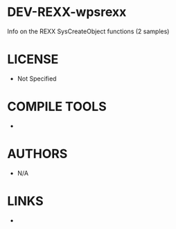 DEV-REXX-wpsrexx
================

Info on the REXX SysCreateObject functions (2 samples)

LICENSE
===============
* Not Specified

COMPILE TOOLS
===============
* 
 
AUTHORS
===============
* N/A

LINKS
===============
* 
